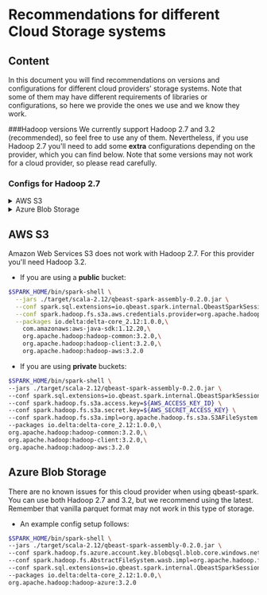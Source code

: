 # Recommendations for different Cloud Storage systems

## Content
In this document you will find recommendations on versions and configurations for different cloud providers' storage systems.
Note that some of them may have different requirements of libraries or configurations, so here we provide the ones
we use and we know they work.

###Hadoop versions
We currently support Hadoop 2.7 and 3.2 (recommended), so feel free to use any of them.
Nevertheless, if you use Hadoop 2.7 you'll need to add some **extra** configurations depending on the provider, which you can find below.
Note that some versions may not work for a cloud provider, so please read carefully.

### Configs for Hadoop 2.7
<details><summary>AWS S3</summary>
There's no known working version of Hadoop 2.7 for AWS S3. However, you can try to use it.<br />
Remember to include the following option if using Hadoop 2.7:<br />
<code>--conf spark.hadoop.fs.s3a.impl=org.apache.hadoop.fs.s3a.S3AFileSystem</code>
</details>

<details><summary>Azure Blob Storage</summary>
- You can use this provider with Hadoop 2.7. To do so, you need to change the hadoop library to 2.7 (remember to change your Spark
installation as well):<br />
<code>org.apache.hadoop:hadoop-azure:2.7.4</code><br>
- In addition you must include the following config to use the _wasb_ filesystem:<br /><code>--conf spark.hadoop.fs.AbstractFileSystem.wasb.impl=org.apache.hadoop.fs.azure.Wasb</code>
</details>

## AWS S3
Amazon Web Services S3 does not work with Hadoop 2.7. For this provider you'll need Hadoop 3.2.

- If you are using a **public** bucket:
```bash
$SPARK_HOME/bin/spark-shell \
  --jars ./target/scala-2.12/qbeast-spark-assembly-0.2.0.jar \
  --conf spark.sql.extensions=io.qbeast.spark.internal.QbeastSparkSessionExtension \
  --conf spark.hadoop.fs.s3a.aws.credentials.provider=org.apache.hadoop.fs.s3a.AnonymousAWSCredentialsProvider \
  --packages io.delta:delta-core_2.12:1.0.0,\
    com.amazonaws:aws-java-sdk:1.12.20,\
    org.apache.hadoop:hadoop-common:3.2.0,\
    org.apache.hadoop:hadoop-client:3.2.0,\
    org.apache.hadoop:hadoop-aws:3.2.0
```
- If you are using **private** buckets:
```bash
$SPARK_HOME/bin/spark-shell \
--jars ./target/scala-2.12/qbeast-spark-assembly-0.2.0.jar \
--conf spark.sql.extensions=io.qbeast.spark.internal.QbeastSparkSessionExtension \
--conf spark.hadoop.fs.s3a.access.key=${AWS_ACCESS_KEY_ID} \
--conf spark.hadoop.fs.s3a.secret.key=${AWS_SECRET_ACCESS_KEY} \
--conf spark.hadoop.fs.s3a.impl=org.apache.hadoop.fs.s3a.S3AFileSystem \
--packages io.delta:delta-core_2.12:1.0.0,\
org.apache.hadoop:hadoop-common:3.2.0,\
org.apache.hadoop:hadoop-client:3.2.0,\
org.apache.hadoop:hadoop-aws:3.2.0
```

## Azure Blob Storage
There are no known issues for this cloud provider when using qbeast-spark. You can use both Hadoop 2.7 and 3.2, but we
recommend using the latest. Remember that vanilla parquet format may not work in this type of storage.

- An example config setup follows:
```bash
$SPARK_HOME/bin/spark-shell \
--jars ./target/scala-2.12/qbeast-spark-assembly-0.2.0.jar \
--conf spark.hadoop.fs.azure.account.key.blobqsql.blob.core.windows.net="${AZURE_BLOB_STORAGE_KEY}" \
--conf spark.hadoop.fs.AbstractFileSystem.wasb.impl=org.apache.hadoop.fs.azure.Wasb \
--conf spark.sql.extensions=io.qbeast.spark.internal.QbeastSparkSessionExtension \
--packages io.delta:delta-core_2.12:1.0.0,\
org.apache.hadoop:hadoop-azure:3.2.0
```